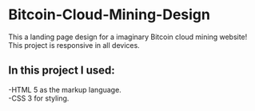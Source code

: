 # Bitcoin-Cloud-Mining-Design
This a landing page design for a imaginary Bitcoin cloud mining website!\
This project is responsive in all devices.
## In this project I used:
-HTML 5 as the markup language.\
-CSS 3 for styling.

